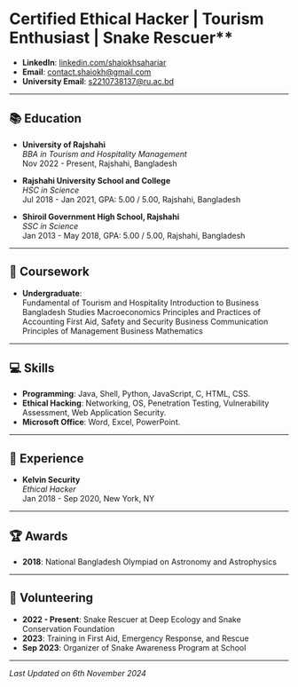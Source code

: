 # Certified Ethical Hacker | Tourism Enthusiast | Snake Rescuer**

- **LinkedIn**: [linkedin.com/shaiokhsahariar](https://www.linkedin.com/in/shaiokhsahariar)
- **Email**: [contact.shaiokh@gmail.com](mailto:contact.shaiokh@gmail.com)
- **University Email**: [s2210738137@ru.ac.bd](mailto:s2210738137@ru.ac.bd)

---

## 📚 Education
- **University of Rajshahi**  
  *BBA in Tourism and Hospitality Management*  
  Nov 2022 - Present, Rajshahi, Bangladesh

- **Rajshahi University School and College**  
  *HSC in Science*  
  Jul 2018 - Jan 2021, GPA: 5.00 / 5.00, Rajshahi, Bangladesh

- **Shiroil Government High School, Rajshahi**  
  *SSC in Science*  
  Jan 2013 - May 2018, GPA: 5.00 / 5.00, Rajshahi, Bangladesh

---

## 📜 Coursework
- **Undergraduate**:  
  Fundamental of Tourism and Hospitality
  Introduction to Business
  Bangladesh Studies
  Macroeconomics
  Principles and Practices of Accounting
  First Aid, Safety and Security
  Business Communication
  Principles of Management
  Business Mathematics

---

## 💻 Skills
- **Programming**: Java, Shell, Python, JavaScript, C, HTML, CSS.
- **Ethical Hacking**: Networking, OS, Penetration Testing, Vulnerability Assessment, Web Application Security.
- **Microsoft Office**: Word, Excel, PowerPoint.

---

## 💼 Experience
- **Kelvin Security**  
  *Ethical Hacker*  
  Jan 2018 - Sep 2020, New York, NY

---

## 🏆 Awards
- **2018**: National Bangladesh Olympiad on Astronomy and Astrophysics

---

## 🤲 Volunteering
- **2022 - Present**: Snake Rescuer at Deep Ecology and Snake Conservation Foundation
- **2023**: Training in First Aid, Emergency Response, and Rescue
- **Sep 2023**: Organizer of Snake Awareness Program at School

---

_Last Updated on 6th November 2024_
